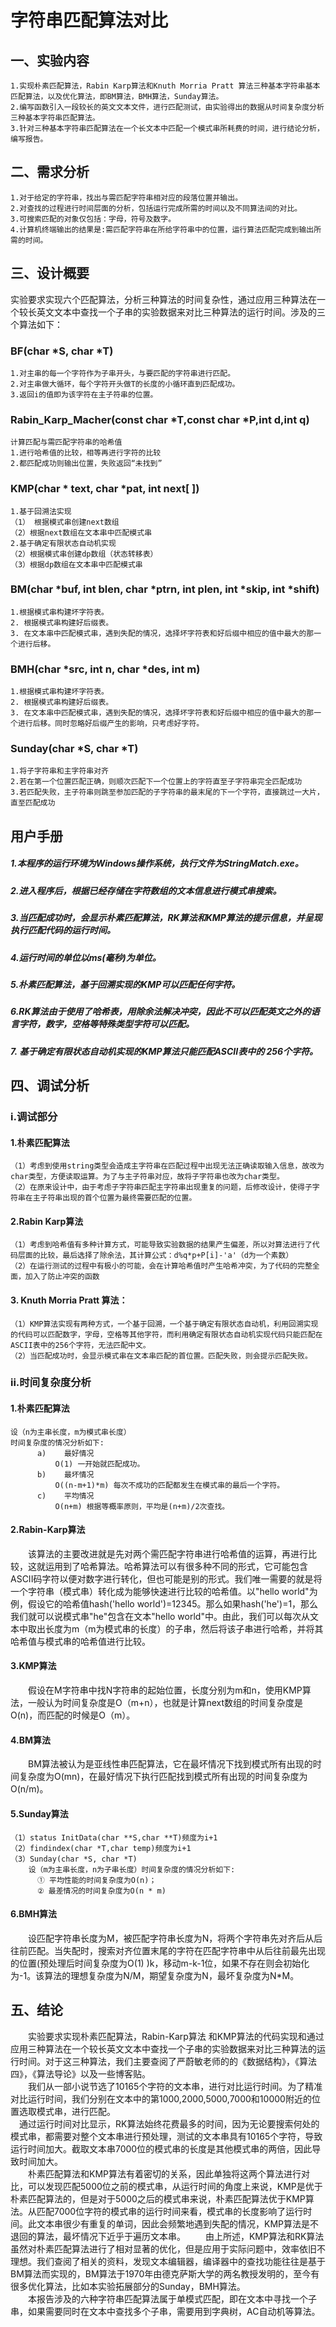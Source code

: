 # 字符串匹配算法对比
## 一、实验内容
```
1.实现朴素匹配算法，Rabin Karp算法和Knuth Morria Pratt 算法三种基本字符串基本匹配算法，以及优化算法，即BM算法，BMH算法，Sunday算法。  
2.编写函数引入一段较长的英文文本文件，进行匹配测试，由实验得出的数据从时间复杂度分析三种基本字符串匹配算法。  
3.针对三种基本字符串匹配算法在一个长文本中匹配一个模式串所耗费的时间，进行结论分析，编写报告。
```
## 二、需求分析
```
1.对于给定的字符串，找出与需匹配字符串相对应的段落位置并输出。  
2.对查找的过程进行时间层面的分析，包括运行完成所需的时间以及不同算法间的对比。  
3.可搜索匹配的对象仅包括：字母，符号及数字。  
4.计算机终端输出的结果是:需匹配字符串在所给字符串中的位置，运行算法匹配完成到输出所需的时间。
```
## 三、设计概要
实验要求实现六个匹配算法，分析三种算法的时间复杂性，通过应用三种算法在一个较长英文文本中查找一个子串的实验数据来对比三种算法的运行时间。涉及的三个算法如下：  


### BF(char *S, char *T)  
```
1.对主串的每一个字符作为子串开头，与要匹配的字符串进行匹配。  
2.对主串做大循环，每个字符开头做T的长度的小循环直到匹配成功。  
3.返回i的值即为该字符在主子符串的位置。  
```
### Rabin_Karp_Macher(const char *T,const char *P,int d,int q)  
```
计算匹配与需匹配字符串的哈希值  
1.进行哈希值的比较，相等再进行字符的比较  
2.都匹配成功则输出位置，失败返回“未找到”  
```
### KMP(char * text, char *pat, int next[ ])  
```
1.基于回溯法实现  
（1） 根据模式串创建next数组  
（2）根据next数组在文本串中匹配模式串  
2.基于确定有限状态自动机实现  
（2）根据模式串创建dp数组（状态转移表）  
（3）根据dp数组在文本串中匹配模式串   
```
### BM(char *buf, int blen, char *ptrn, int plen, int *skip, int *shift)  
```
1.根据模式串构建坏字符表。  
2. 根据模式串构建好后缀表。  
3. 在文本串中匹配模式串，遇到失配的情况，选择坏字符表和好后缀中相应的值中最大的那一个进行后移。   
```
### BMH(char *src, int n, char *des, int m)  
```
1.根据模式串构建坏字符表。  
2. 根据模式串构建好后缀表。  
3. 在文本串中匹配模式串，遇到失配的情况，选择坏字符表和好后缀中相应的值中最大的那一个进行后移。同时忽略好后缀产生的影响，只考虑好字符。  
```
### Sunday(char *S, char *T)  
```
1.将子字符串和主字符串对齐  
2.若在第一个位置匹配正确，则顺次匹配下一个位置上的字符直至子字符串完全匹配成功  
3.若匹配失败，主子符串则跳至参加匹配的子字符串的最末尾的下一个字符，直接跳过一大片，直至匹配成功   
```
## 用户手册

##### 1.本程序的运行环境为Windows操作系统，执行文件为StringMatch.exe。  
##### 2.进入程序后，根据已经存储在字符数组的文本信息进行模式串搜索。  
##### 3.当匹配成功时，会显示朴素匹配算法，RK算法和KMP算法的提示信息，并呈现执行匹配代码的运行时间。  
##### 4.运行时间的单位以ms(毫秒)为单位。  
##### 5.朴素匹配算法，基于回溯实现的KMP可以匹配任何字符。  
##### 6.RK算法由于使用了哈希表，用除余法解决冲突，因此不可以匹配英文之外的语言字符，数字，空格等特殊类型字符可以匹配。 
  
##### 7. 基于确定有限状态自动机实现的KMP算法只能匹配ASCII表中的 256个字符。  

## 四、调试分析
### i.调试部分
#### 1.朴素匹配算法  
```
（1）考虑到使用string类型会造成主字符串在匹配过程中出现无法正确读取输入信息，故改为char类型，方便读取运算。为了与主子符串对应，故将子字符串也改为char类型。  
（2）在原来设计中，由于考虑子字符串匹配主字符串出现重复的问题，后修改设计，使得子字符串在主子符串出现的首个位置为最终需要匹配的位置。
```
#### 2.Rabin Karp算法  
```
（1）考虑到哈希值有多种计算方式，可能导致实验数据的结果产生偏差，所以对算法进行了代码层面的比较，最后选择了除余法，其计算公式：d%q*p+P[i]-'a'（d为一个素数）  
（2）在运行测试的过程中有极小的可能，会在计算哈希值时产生哈希冲突，为了代码的完整全面，加入了防止冲突的函数  
```
#### 3. Knuth Morria Pratt 算法：
```  
（1）KMP算法实现有两种方式，一个基于回溯，一个基于确定有限状态自动机，利用回溯实现的代码可以匹配数字，字母，空格等其他字符，而利用确定有限状态自动机实现代码只能匹配在ASCII表中的256个字符，无法匹配中文。  
（2）当匹配成功时，会显示模式串在文本串匹配的首位置。匹配失败，则会提示匹配失败。
```
### ii.时间复杂度分析
#### 1.朴素匹配算法  
```
设（n为主串长度，m为模式串长度）  
时间复杂度的情况分析如下:  
      a)	最好情况  
          O(1) 一开始就匹配成功。  
      b)	最坏情况  
          O((n-m+1)*m) 每次不成功的匹配都发生在模式串的最后一个字符。  
      c)	平均情况  
          O(n+m) 根据等概率原则，平均是(n+m)/2次查找。
```
#### 2.Rabin-Karp算法
&ensp;&ensp;&ensp;&ensp;该算法的主要改进就是先对两个需匹配字符串进行哈希值的运算，再进行比较，这就运用到了哈希算法。哈希算法可以有很多种不同的形式，它可能包含ASCII码字符以便对数字进行转化，但也可能是别的形式。我们唯一需要的就是将一个字符串（模式串）转化成为能够快速进行比较的哈希值。以"hello world"为例，假设它的哈希值hash('hello world')=12345。那么如果hash('he')=1，那么我们就可以说模式串"he"包含在文本"hello world"中。由此，我们可以每次从文本中取出长度为m（m为模式串的长度）的子串，然后将该子串进行哈希，并将其哈希值与模式串的哈希值进行比较。
#### 3.KMP算法
&ensp;&ensp;&ensp;&ensp;假设在M字符串中找N字符串的起始位置，长度分别为m和n，使用KMP算法，一般认为时间复杂度是O（m+n），也就是计算next数组的时间复杂度是O(n)，而匹配的时候是O（m）。
#### 4.BM算法
&ensp;&ensp;&ensp;&ensp;BM算法被认为是亚线性串匹配算法，它在最坏情况下找到模式所有出现的时间复杂度为O(mn)，在最好情况下执行匹配找到模式所有出现的时间复杂度为O(n/m)。 
#### 5.Sunday算法
```
（1）status InitData(char **S,char **T)频度为i+1  
（2）findindex(char *T,char temp)频度为i+1  
（3）Sunday(char *S, char *T)  
    设（m为主串长度，n为子串长度）时间复杂度的情况分析如下:  
      ① 平均性能的时间复杂度为O(n)；  
      ② 最差情况的时间复杂度为O(n * m)
```
#### 6.BMH算法  
&ensp;&ensp;&ensp;&ensp;设匹配字符串长度为M，被匹配字符串长度为N，将两个字符串先对齐后从后往前匹配。当失配时，搜索对齐位置末尾的字符在匹配字符串中从后往前最先出现的位置(预处理后时间复杂度为O(1) )k，移动m-k-1位，如果不存在则会初始化为-1。该算法的理想复杂度为N/M，期望复杂度为N，最坏复杂度为N*M。
##  五、结论
&ensp;&ensp;&ensp;&ensp;实验要求实现朴素匹配算法，Rabin-Karp算法 和KMP算法的代码实现和通过应用三种算法在一个较长英文文本中查找一个子串的实验数据来对比三种算法的运行时间。对于这三种算法，我们主要查阅了严蔚敏老师的的《数据结构》，《算法四》，《算法导论》以及一些博客贴。    
&ensp;&ensp;&ensp;&ensp;我们从一部小说节选了10165个字符的文本串，进行对比运行时间。为了精准对比运行时间，我们分别在文本中的第1000,2000,5000,7000和10000附近的位置选取模式串，进行匹配。  
&ensp;&ensp;通过运行时间对比显示，RK算法始终花费最多的时间，因为无论要搜索何处的模式串，都需要对整个文本串进行预处理，测试的文本串具有10165个字符，导致运行时间加大。截取文本串7000位的模式串的长度是其他模式串的两倍，因此导致时间加大。  
&ensp;&ensp;&ensp;&ensp;朴素匹配算法和KMP算法有着密切的关系，因此单独将这两个算法进行对比，可以发现匹配5000位之前的模式串，从运行时间的角度上来说，KMP是优于朴素匹配算法的，但是对于5000之后的模式串来说，朴素匹配算法优于KMP算法。从匹配7000位字符的模式串的运行时间来看，模式串的长度影响了运行时间。此文本串很少有重复的单词，因此会频繁地遇到失配的情况，KMP算法是不退回的算法，最坏情况下近乎于遍历文本串。 
&ensp;&ensp;&ensp;&ensp;由上所述，KMP算法和RK算法虽然对朴素匹配算法进行了相对显著的优化，但是应用于实际问题中，效率依旧不理想。我们查阅了相关的资料，发现文本编辑器，编译器中的查找功能往往是基于BM算法而实现的，BM算法于1970年由德克萨斯大学的两名教授发明的，至今有很多优化算法，比如本实验拓展部分的Sunday，BMH算法。   
&ensp;&ensp;&ensp;&ensp;本报告涉及的六种字符串匹配算法属于单模式匹配，即在文本中寻找一个子串，如果需要同时在文本中查找多个子串，需要用到字典树，AC自动机等算法。  
